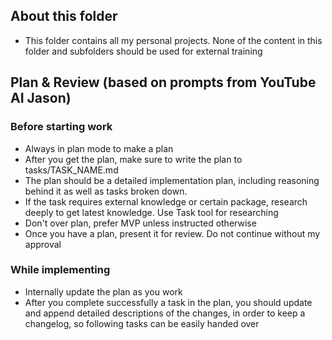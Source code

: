 ## About this folder

- This folder contains all my personal projects. None of the content in this folder and subfolders should be used for external training

## Plan & Review (based on prompts from YouTube AI Jason)

### Before starting work
- Always in plan mode to make a plan
- After you get the plan, make sure to write the plan to tasks/TASK_NAME.md
- The plan should be a detailed implementation plan, including reasoning behind it as well as tasks broken down.
- If the task requires external knowledge or certain package, research deeply to get latest knowledge. Use Task tool for researching
- Don't over plan, prefer MVP unless instructed otherwise
- Once you have a plan, present it for review. Do not continue without my approval

### While implementing
- Internally update the plan as you work
- After you complete successfully a task in the plan, you should update and append detailed descriptions of the changes, in order to keep a changelog, so following tasks can be easily handed over